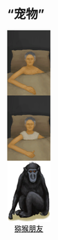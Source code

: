 # “宠物”  
<div style="display:inline-block"><div class="gamedatalist" style="text-align:center;;min-height:0px;"><div class="gamecard" style="width:100px; height:150px;"><a href="Grandfather.md" style="color:black"><img decoding="async" src="../wiki/Sprite/GranfatherSick.png" class="cardimage" style="max-width:100px;max-height:150px;"><span style="font-size: 16.666666666666668px;">祖父</span></a></div></div><div class="gamedatalist" style="text-align:center;;min-height:0px;"><div class="gamecard" style="width:100px; height:150px;"><a href="GrandfatherHealthy.md" style="color:black"><img decoding="async" src="../wiki/Sprite/GranfatherHealthy.png" class="cardimage" style="max-width:100px;max-height:150px;"><span style="font-size: 16.666666666666668px;">祖父(健康)</span></a></div></div><div class="gamedatalist" style="text-align:center;;min-height:0px;"><div class="gamecard" style="width:100px; height:150px;"><a href="MacaqueFriend.md" style="color:black"><img decoding="async" src="../wiki/Sprite/MacaqueFriend.png" class="cardimage" style="max-width:100px;max-height:150px;"><span style="font-size: 16.666666666666668px;">猕猴朋友</span></a></div></div></div>  
  


<script>document.title="“宠物” - 卡牌生存百科 Card Survival Wiki";</script>